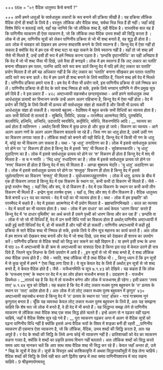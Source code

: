 +++
title = "०९ वैदिक धातुरूप कैसे बनायें ?"

+++
अभी हमने धातुओं के सार्वधातुक लकारों के रूप बनाने की प्रक्रिया सीखी है। यह प्रक्रिया लौकिक वैदिक दोनों ही शब्दों के लिये है। वस्तुतः लौकिक
और वैदिक शब्द, सर्वथा भिन्न भिन्न हैं ही नहीं। जहाँ कोई विशेष विधि न बतलाई जाये, वहाँ यह जानिये कि जो लौकिक शब्द है, वही वैदिक है।
 वास्तविक बात यह है कि पाणिनीय व्याकरण ही ऐसा व्याकरण है, जो कि लौकिक तथा वैदिक उभय शब्दों की सिद्धि करता है । लोक में तो हम, पाणिनीय सूत्रों को लेकर पाणिनीय प्रक्रिया से जो भी शब्द बनाते हैं, वह शुद्ध ही होता है। अतः लोक में व्यवहार को देखकर हम अनन्त शब्दराशि बनाने के लिये स्वतन्त्र हैं। किन्तु वेद में ऐसा नहीं हो सकता है क्योंकि वेद में हम एक भी शब्द घटा या बढ़ा सकने के लिये स्वतन्त्र नहीं है। वहाँ तो जो शब्द हमें जैसे भी मिलते हैं, उन्हें उसी ही रूप में हमें निष्पन्न करना पड़ता है।
 'छन्दसि दृष्टानविधिः' का यही अभिप्राय है कि वेद में जो भी शब्द जैसा भी दिखे, उसे वैसा ही बनाइये।
लोक में हम स्वतन्त्र हैं कि लट् लकार का पतति' बनाना सीखकर हम पततः, पतन्ति आदि सारे रूप बना डालें किन्तु वेद में यदि हमें लेट् लकार का पताति' प्रयोग मिलता है तो हमें यह अधिकार नहीं है कि लेट् लकार का 'पताति' बनाना सीखकर हम पतातः पतान्ति आदि सारे रूप बना डालें। वेद में हम उतने ही शब्द बनाने के लिये मर्यादित हैं, जितने शब्द हमें वेद में मिलते हैं।
पाणिनीय प्रक्रिया हमारे पास है। हम वेद में जैसा भी प्रयोग पायें, इस पाणिनीय प्रक्रिया से उसे निष्पन्न कर लें।
पाणिनीय प्रक्रिया से ही वेद के सारे शब्द निष्पन्न हो सकें, इसके लिये भगवान् पाणिनि ने तीन प्रमुख सूत्र हमें दिये हैं। वे इस प्रकार हैं -
४२८
अष्टाध्यायी सहजबोध
छन्दस्युभयथा - अभी हमने सार्वधातुक तथा आर्धधातुक प्रत्ययों का विभाजन करके उन्हें अलग अलग पहिचाना है, किन्तु वेद में ऐसा नहीं होता। वेद में प्रयोग की सिद्धि के लिये किसी भी प्रत्यय की सार्वधातुक संज्ञा हो सकती है और किसी भी प्रत्यय की आर्धधातुक संज्ञा हो सकती है।
व्यत्ययो बहुलम् - वेदविषय में बहुल करके सभी विधियों का व्यत्यय होता है। अतः सभी विधियों से तात्पर्य है - सुब्विधि, तिविधि, उपग्रह = परस्मैपद आत्मनेपद विधि, पुरुषविधि, कालविधि, हल्विधि, अज्विधि, उदात्तादि स्वरविधि, कर्तृविधि, यविधि, विकरणविधि आदि।
__ व्यत्यय का अर्थ होता है व्यतिगमन । अर्थात् किसी विषय में कुछ प्राप्त हो और कुछ हो जाये।
विकरण का व्यत्यय - आगे अलग अलग गणों के अलग अलग विकरण बतलाये जा रहे हैं। जिस गण का धातु होता है, उसमें उसी गण का विकरण लगाया जाता है। लौकिक शब्दों को बनाने की यही विधि है, किन्तु वेद में किसी भी गण के धातु में, कोई सा भी विकरण लग सकता है। यथा - 'कृ धातु' तनादिगण का है। लोक में इससे सार्वधातुक प्रत्यय परे होने पर 'उ' विकरण ही होता है किन्तु वेद में इससे 'शप्' भी मिलता है - सुपेशसस्करति।
'मृ धातु' तुदादिगण का है। लोक में इससे सार्वधातुक प्रत्यय परे होने पर 'श' विकरण ही होता है किन्तु वेद में शप् भी मिलता है - स च न मरति ।
'भिद् धातु' रुधादिगण का है। लोक में इससे सार्वधातुक प्रत्यय परे होने पर 'श्नम्' विकरण ही होता है किन्तु वेद में शप् भी मिलता है - आण्डा शुष्मस्य भेदति।
'यु धातु' अदादिगण का है। लोक में इससे सार्वधातुक प्रत्यय परे होने पर ‘शप्लुक्' विकरण ही होता है किन्तु वेद में इससे जुहोत्यादिगण का विकरण 'शप्श्लु' भी मिलता है - युयोध्यस्मज्जुहुराणमेनः ।
लोक में धातु, प्रत्यय के बीच में एक ही विकरण लगता है किन्तु वेद में एक विकरण के स्थान पर, कभी कभी दो विकरण भी मिलते हैं। जैसे -
इन्द्रो वस्तेन नेषतु । यहाँ सिप् और शप्, ये दो विकरण हैं।
वेद में एक विकरण के स्थान पर कभी कभी तीन विकरण भी मिलते हैं - इन्द्रेण युजा तरुषेम वृत्रम् । यहाँ उ, सिप् और शप् ये तीन विकरण हैं।
वैदिक धातुरूप कैसे बनायें
४२९
पद का व्यत्यय - वेद में पदों का भी व्यत्यय होता है। यथा - लोक में हम इच्छति' को परस्मैपद में कहते हैं। वेद में इसका आत्मनेपद में भी प्रयोग मिलता है - ब्रह्मचारिणमिच्छते ।
काल का व्यत्यय - वेद में कालों का भी व्यत्यय होता है। यथा - लोक में हम दाधार' का अर्थ केवल 'धारण किया' करते हैं किन्तु वेद में ‘स दाधार पृथिवीम्' का अर्थ करते हैं उसने पृथ्वी को धारण किया और कर रहा है'।
 छन्दसि वा - लोक में जो जो भी विधियाँ हैं, वेद में उन सभी विधि गयों का विकल्प होता है अर्थात् पाणिनीय अष्टाध्यायी में कही हुई सारी विधियाँ
वेद में, हो भी सकती हैं और नहीं भी हो सकतीं।
पाणिनीय अष्टाध्यायी में कही हुई प्रक्रिया से सारे वैदिक शब्द भी निष्पन्न हो सकें, इसके लिये ये तीन सूत्र महास्त्र का कार्य करते हैं।
अतः लोक में हम शास्त्र को देखकर शब्द बनायें और वेद में जो शब्द दिखे, उस शब्द को देखकर ही शास्त्र का उपयोग करें। पाणिनीय प्रक्रिया से वैदिक शब्दों को सिद्ध कर सकने का यही विज्ञान है।
या हमने इसी ग्रन्थ के अन्त में पाठ २० में अष्टाध्यायी के ही क्रम से अष्टाध्यायी का सत्रपाठ दिया है किन्त इस पाठ में केवल उतने ही सत्र दिये हैं. जितने सूत्र तिङन्त के लिये उपयोग में आये हैं।
_इन सूत्रों से जो भी शब्द बनते हैं, वे शब्द लौकिक तथा वैदिक उभय होते हैं। जैसे - भवति, शब्द लौकिक भी है तथा वैदिक भी।
_ किन्तु ध्यान दें कि इन सूत्रों में से कुछ सूत्रों में हमने * ऐसा चिह्न लगा दिया है। ये सूत्र केवल वेद के लिये हैं अर्थात् इन सूत्रों से जो शब्द बनते हैं, वे केवल वैदिक होते हैं। जैसे - यजैध्वनमिति च सूत्र ७.१.४३ को देखिये। यह कहता है कि लोक के 'यजध्वम् एनम्' के स्थान पर वेद में म् का लोप होकर यजध्वैन बनता है। उदाहरण है - यजध्वैन प्रियमेधाः।
__तात्पर्य यह है कि वेद में तो यजध्वैन बनेगा और लोक में यजध्वनम् ही रहेगा।
इसी प्रकार 'तस्य तात्' ७.१.४४ सूत्र को देखिये। यह कहता है कि वेद में लोट् लकार मध्यम पुरुष बहुवचन के 'त' प्रत्यय के स्थान पर 'तात्' आदेश होता है। अतः लोक में तो लोट् लकार मध्यम पुरुष बहुवचन में कृणुत'
४३०
अष्टाध्यायी सहजबोध
बनता है किन्तु वेद में 'त' प्रत्यय के स्थान पर 'तात्' होकर - गात्रं गात्रमस्य नूनं कृणुतात् बनता है।
चूँकि यह व्यवस्था केवल लोट् लकार मध्यम पुरुष बहुवचन के लिये है, अतः यह समझना चाहिये कि शेष रूप जो लोक में बनते हैं, वे ही वेद में भी बनते हैं। यह सिद्धान्त समझ लेने से पाणिनीय व्याकरण से लौकिक तथा वैदिक शब्द एक साथ सिद्ध होते चलते हैं। इन्हें अलग से न पढ़कर वहीं पढ़ना चाहिये, जहाँ ये वैदिक विशेष सूत्र पढ़े गये हैं।
__ पूरा व्याकरण पढ़कर अन्त में अलग से वैदिक सूत्रों को पढ़ना पाणिनीय विधि नहीं है क्योंकि इससे अन्य वैदिक रूपों के विषय में शङ्का बनी ही रहती
__पाणिनीय व्याकरण ही एकमात्र ऐसा व्याकरण है, जो कि लौकिक, वैदिक, उभय शब्दों की सिद्धि करता है, अतः यह अपूर्व है।
र वेद के शब्दों की सिद्धि के लिये अन्य कोई भी व्याकरण नहीं है। प्रातिशाख्यों को वेद का व्याकरण कहना गलत है, क्योंकि वे शब्दों का प्रकृति प्रत्यय विभाग नहीं बतलाते। अतः लौकिक शब्दों को सिद्ध करते समय आप यह मानकर चलें कि आप साथ साथ वैदिक शब्द भी सिद्ध कर रहे हैं। केवल जहाँ अन्तर हो, उसे * चिह्न के सूत्रों में देख लें।
सूत्रों के विस्तृत अर्थ काशिकावृत्ति में अथवा सिद्धान्तकौमुदी में देख लेना चाहिये।
वैदिक शब्दों की सिद्धि के लिये यही बात आगे द्वितीय खण्ड में तथा समग्र पाणिनीयशास्त्र में याद रखना चाहिये।
9 श्रीकृष्णार्पणमस्तु